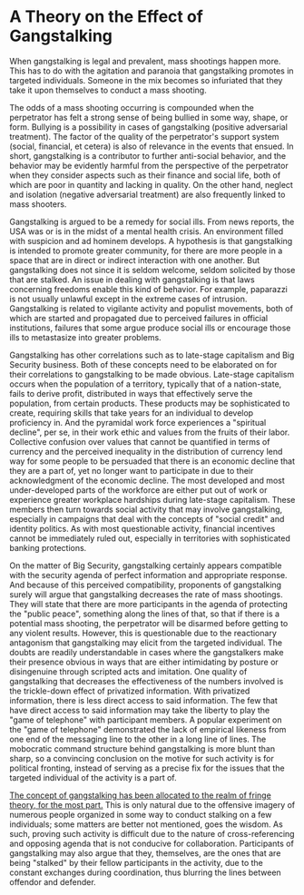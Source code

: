 # A Theory on the Effect of Gangstalking

When gangstalking is legal and prevalent, mass shootings happen more. This has to do with 
the agitation and paranoia that gangstalking promotes in targeted individuals. Someone in 
the mix becomes so infuriated that they take it upon themselves to conduct a mass shooting. 

The odds of a mass shooting occurring is compounded when the perpetrator has felt a strong 
sense of being bullied in some way, shape, or form. Bullying is a possibility in cases of 
gangstalking (positive adversarial treatment). The factor of the quality of the perpetrator's 
support system (social, financial, et cetera) is also of relevance in the events that ensued. 
In short, gangstalking is a contributor to further anti-social behavior, and the behavior may 
be evidently harmful from the perspective of the perpetrator when they consider aspects such 
as their finance and social life, both of which are poor in quantity and lacking in quality. 
On the other hand, neglect and isolation (negative adversarial treatment) are also frequently 
linked to mass shooters. 

Gangstalking is argued to be a remedy for social ills. From news reports, the USA was or is 
in the midst of a mental health crisis. An environment filled with suspicion and ad hominem 
develops. A hypothesis is that gangstalking is intended to promote greater community, for there 
are more people in a space that are in direct or indirect interaction with one another. But 
gangstalking does not since it is seldom welcome, seldom solicited by those that are stalked. 
An issue in dealing with gangstalking is that laws concerning freedoms enable this kind of behavior. 
For example, paparazzi is not usually unlawful except in the extreme cases of intrusion. Gangstalking 
is related to vigilante activity and populist movements, both of which are started and propagated 
due to perceived failures in official institutions, failures that some argue produce social ills 
or encourage those ills to metastasize into greater problems. 

Gangstalking has other correlations such as to late-stage capitalism and Big Security business. 
Both of these concepts need to be elaborated on for their correlations to gangstalking to be 
made obvious. Late-stage capitalism occurs when the population of a territory, typically that of 
a nation-state, fails to derive profit, distributed in ways that effectively serve the population, 
from certain products. These products may be sophisticated to create, requiring skills that take 
years for an individual to develop proficiency in. And the pyramidal work force experiences a 
"spiritual decline", per se, in their work ethic and values from the fruits of their labor. Collective 
confusion over values that cannot be quantified in terms of currency and the perceived inequality in the 
distribution of currency lend way for some people to be persuaded that there is an economic decline 
that they are a part of, yet no longer want to participate in due to their acknowledgment of the 
economic decline. The most developed and most under-developed parts of the workforce are either put 
out of work or experience greater workplace hardships during late-stage capitalism. These members then turn 
towards social activity that may involve gangstalking, especially in campaigns that deal with the 
concepts of "social credit" and identity politics. As with most questionable activity, financial 
incentives cannot be immediately ruled out, especially in territories with sophisticated banking 
protections. 

On the matter of Big Security, gangstalking certainly appears compatible with the security agenda 
of perfect information and appropriate response. And because of this perceived compatibility, proponents 
of gangstalking surely will argue that gangstalking decreases the rate of mass shootings. They will state 
that there are more participants in the agenda of protecting the "public peace", something along the lines 
of that, so that if there is a potential mass shooting, the perpetrator will be disarmed before getting to 
any violent results. However, this is questionable due to the reactionary antagonism that gangstalking may 
elicit from the targeted individual. The doubts are readily understandable in cases where the gangstalkers 
make their presence obvious in ways that are either intimidating by posture or disingenuine through scripted 
acts and imitation. One quality of gangstalking that decreases the effectiveness of the numbers involved is 
the trickle-down effect of privatized information. With privatized information, there is less direct access 
to said information. The few that have direct access to said information may take the liberty to play the 
"game of telephone" with participant members. A popular experiment on the "game of telephone" demonstrated 
the lack of empirical likeness from one end of the messaging line to the other in a long line of lines. The 
mobocratic command structure behind gangstalking is more blunt than sharp, so a convincing conclusion on the 
motive for such activity is for political fronting, instead of serving as a precise fix for the issues that 
the targeted individual of the activity is a part of. 

<ins>The concept of gangstalking has been allocated to the realm of fringe theory, for the most part.</ins> This 
is only natural due to the offensive imagery of numerous people organized in some way to conduct stalking on a few 
individuals; some matters are better not mentioned, goes the wisdom. As such, proving such activity is difficult 
due to the nature of cross-referencing and opposing agenda that is not conducive for collaboration. Participants 
of gangstalking may also argue that they, themselves, are the ones that are being "stalked" by their fellow 
participants in the activity, due to the constant exchanges during coordination, thus blurring the lines between 
offendor and defender. 
